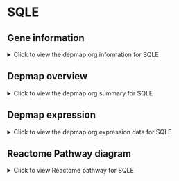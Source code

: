 <h1>SQLE</h1>

<h2>Gene information</h2>
<details>
  <summary>Click to view the depmap.org information for SQLE</summary>
  <iframe src="https://depmap.org/portal/gene/SQLE?tab=about" style="border:none;width:100%;height:800px"></iframe>
</details>

<h2>Depmap overview</h2>
<details>
  <summary>Click to view the depmap.org summary for SQLE</summary>
  <iframe src="https://depmap.org/portal/gene/SQLE?tab=overview" style="border:none;width:100%;height:800px"></iframe>
</details>

<h2>Depmap expression</h2>
<details>
  <summary>Click to view the depmap.org expression data for SQLE</summary>
  <iframe src="https://depmap.org/portal/gene/SQLE?tab=characterization" style="border:none;width:100%;height:800px"></iframe>
</details>



<h2>Reactome Pathway diagram</h2>
<details>
  <summary>Click to view Reactome pathway for SQLE</summary>
  <p>Activation of gene expression by SREBF (SREBP)</p>
  <iframe src="https://reactome.org/PathwayBrowser/#/R-HSA-2426168" style="border:none;width:100%;height:800px"></iframe>
</details>




